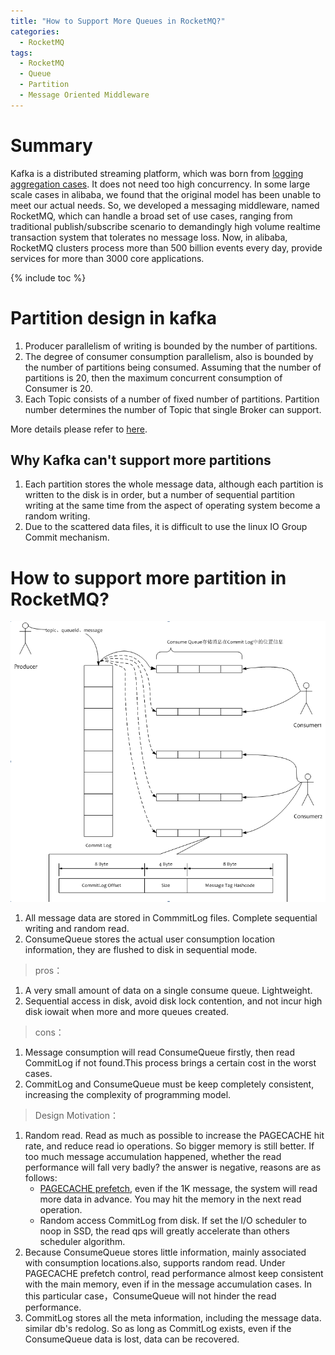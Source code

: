 ```yaml
---
title: "How to Support More Queues in RocketMQ?"
categories:
  - RocketMQ
tags:
  - RocketMQ
  - Queue
  - Partition
  - Message Oriented Middleware
---
```


# Summary

Kafka is a distributed streaming platform, which was born from [logging aggregation cases](https://engineering.linkedin.com/distributed-systems/log-what-every-software-engineer-should-know-about-real-time-datas-unifying). It does not need too high concurrency. In some large scale cases in alibaba, we found that the original model has been unable to meet our actual needs. So, we developed a messaging middleware, named RocketMQ, which can handle a broad set of use cases, ranging from traditional publish/subscribe scenario to demandingly high volume realtime transaction system that tolerates no message loss. Now, in alibaba, RocketMQ clusters process more than 500 billion events every day, provide services for more than 3000 core applications.

{% include toc %}

# Partition design in kafka
1. Producer parallelism of writing is bounded by the number of partitions.
2. The degree of consumer consumption parallelism, also is bounded by the number of partitions being consumed. Assuming that the number of partitions is 20, then the maximum concurrent consumption of Consumer is 20.
3. Each Topic consists of a number of fixed number of partitions. Partition number determines the number of Topic that single Broker can support.

More details please refer to [here](http://www.confluent.io/blog/how-to-choose-the-number-of-topicspartitions-in-a-kafka-cluster/).

## Why Kafka can't support more partitions
1. Each partition stores the whole message data, although each partition is written to the disk is in order, but a number of sequential partition writing  at the same time from the aspect of operating system become a random writing.
2. Due to the scattered data files, it is difficult to use the linux IO Group Commit mechanism.

# How to support more partition in RocketMQ?

![screenshot](/assets/images/blog/rocketmq-queues.png)


1. All message data are stored in CommmitLog files. Complete sequential writing and random read.
2. ConsumeQueue stores the actual user consumption location information, they are flushed to disk in sequential mode.

> pros：

1. A very small amount of data on a single consume queue. Lightweight.
2. Sequential access in disk, avoid disk lock contention, and not incur high disk iowait when more and more queues created.

> cons：

1. Message consumption will read ConsumeQueue firstly, then read CommitLog if not found.This process brings a certain cost in the worst cases.
2. CommitLog and ConsumeQueue must be keep completely consistent, increasing the complexity of programming model.

> Design Motivation：

1. Random read. Read as much as possible to increase the PAGECACHE hit rate, and reduce read io operations. So bigger memory is still better. If too much message accumulation happened, whether the read performance will fall very badly? the answer is negative, reasons are as follows:
	- [PAGECACHE prefetch](https://en.wikipedia.org/wiki/Cache_prefetching), even if the 1K message, the system will read more data in advance. You may hit the memory in the next read operation.
	- Random access CommitLog from disk. If set the I/O scheduler to noop in SSD, the read qps will greatly accelerate than others scheduler algorithm.
2. Because ConsumeQueue stores little information, mainly associated with consumption locations.also, supports random read. Under PAGECACHE prefetch control, read performance almost keep consistent with the main memory, even if in the message accumulation cases. In this particular case，ConsumeQueue will not hinder the read performance.
3. CommitLog stores all the meta information, including the message data. similar db's redolog. So as long as CommitLog exists, even if the ConsumeQueue data is lost, data can be recovered.
